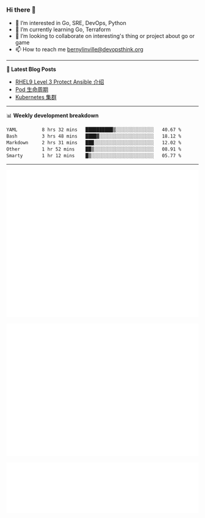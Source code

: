 ### Hi there 👋

- 👀 I’m interested in Go, SRE, DevOps, Python
- 🌱 I’m currently learning Go, Terraform
- 👯 I’m looking to collaborate on interesting's thing or project about go or game
- 📫 How to reach me bernylinville@devopsthink.org

-------

**📝 Latest Blog Posts**

<!-- BLOG-POST-LIST:START -->
- [RHEL9 Level 3 Protect Ansible 介绍](https://devopsthink.org/archives/rhel9-level3-protect-ansible-role)
- [Pod 生命周期](https://devopsthink.org/archives/pod-Lifecycle)
- [Kubernetes 集群](https://devopsthink.org/archives/kubernetes-cluster)
<!-- BLOG-POST-LIST:END -->

-------

📊 **Weekly development breakdown**
<!--START_SECTION:waka-->

```txt
YAML         8 hrs 32 mins   ██████████▒░░░░░░░░░░░░░░   40.67 %
Bash         3 hrs 48 mins   ████▓░░░░░░░░░░░░░░░░░░░░   18.12 %
Markdown     2 hrs 31 mins   ███░░░░░░░░░░░░░░░░░░░░░░   12.02 %
Other        1 hr 52 mins    ██▒░░░░░░░░░░░░░░░░░░░░░░   08.91 %
Smarty       1 hr 12 mins    █▒░░░░░░░░░░░░░░░░░░░░░░░   05.77 %
```

<!--END_SECTION:waka-->

-------

![Metrics](/github-metrics.svg)

![isocalendar fullyear](/metrics.plugin.isocalendar.fullyear.svg)

![languages details](/metrics.plugin.languages.details.svg)
